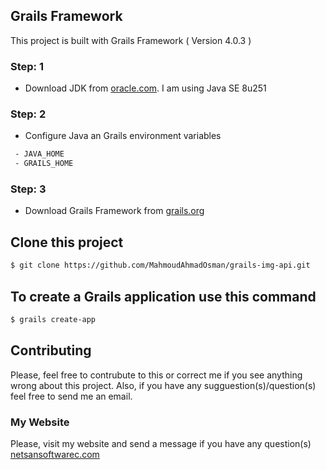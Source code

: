 ## Grails Framework
This project is built with Grails Framework ( Version 4.0.3 )
  ### Step: 1
 - Download JDK from [oracle.com](https://www.oracle.com/java/technologies/javase-downloads.html#javasejdk). I am using Java SE 8u251


### Step: 2 
 - Configure Java an Grails environment variables

 ```bash
  - JAVA_HOME
  - GRAILS_HOME

```

### Step: 3 

- Download Grails Framework from [grails.org](https://grails.org/index.html)





## Clone this project

```bash
$ git clone https://github.com/MahmoudAhmadOsman/grails-img-api.git
```

## To create a Grails application use this command

```bash
$ grails create-app 
```


## Contributing
Please, feel free to contrubute to this or correct me if you see anything wrong about this project. Also, if you have any sugguestion(s)/question(s) feel free to send me an email. 



### My Website

 Please, visit my website and send a message if you have any question(s)
[netsansoftwarec.com](https://www.netsansoftware.com/)
